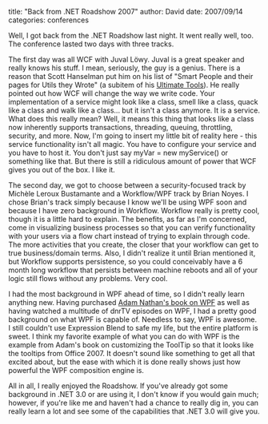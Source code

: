 
title: "Back from .NET Roadshow 2007"
author: David
date: 2007/09/14
categories: conferences

Well, I got back from the .NET Roadshow last night. It went really well, too. The conference lasted two days with three tracks.

The first day was all WCF with Juval L&ouml;wy. Juval is a great speaker and really knows his stuff. I mean, seriously, the guy is a genius. There is a reason that Scott Hanselman put him on his list of "Smart People and their pages for Utils they Wrote" (a subitem of his [Ultimate Tools](http://www.hanselman.com/tools/)). He really pointed out how WCF will change the way we write code. Your implementation of a service might look like a class, smell like a class, quack like a class and walk like a class... but it isn't a class anymore. It is a service. What does this really mean? Well, it means this thing that looks like a class now inherently supports transactions, threading, queuing, throttling, security, and more. Now, I'm going to insert my little bit of reality here - this service functionality isn't all magic. You have to configure your service and you have to host it. You don't just say myVar = new myService() or something like that. But there is still a ridiculous amount of power that WCF gives you out of the box. I like it. 

The second day, we got to choose between a security-focused track by Mich&egrave;le Leroux Bustamante and a Workflow/WPF track by Brian Noyes. I chose Brian's track simply because I know we'll be using WPF soon and because I have zero background in Workflow. Workflow really is pretty cool, though it is a little hard to explain. The benefits, as far as I'm concerned, come in visualizing business processes so that you can verify functionality with your users via a flow chart instead of trying to explain through code. The more activities that you create, the closer that your workflow can get to true business/domain terms. Also, I didn't realize it until Brian mentioned it, but Workflow supports persistence, so you could conceivably have a 6 month long workflow that persists between machine reboots and all of your logic still flows without any problems. Very cool. 

I had the most background in WPF ahead of time, so I didn't really learn anything new. Having purchased [Adam Nathan's book on WPF](http://adamnathan.net/wpf/) as well as having watched a multitude of dnrTV episodes on WPF, I had a pretty good background on what WPF is capable of. Needless to say, WPF is awesome. I still couldn't use Expression Blend to safe my life, but the entire platform is sweet. I think my favorite example of what you can do with WPF is the example from Adam's book on customizing the ToolTip so that it looks like the tooltips from Office 2007. It doesn't sound like something to get all that excited about, but the ease with which it is done really shows just how powerful the WPF composition engine is. 

All in all, I really enjoyed the Roadshow. If you've already got some background in .NET 3.0 or are using it, I don't know if you would gain much; however, if you're like me and haven't had a chance to really dig in, you can really learn a lot and see some of the capabilities that .NET 3.0 will give you.

